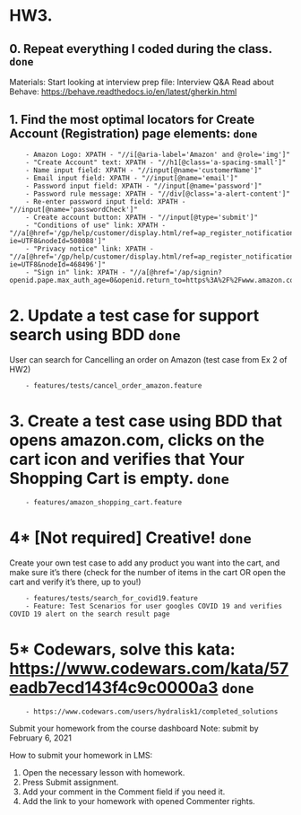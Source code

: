 # HW3.

## 0. Repeat everything I coded during the class. ```done``` 
Materials:
Start looking at interview prep file: Interview Q&A
Read about Behave: https://behave.readthedocs.io/en/latest/gherkin.html

## 1. Find the most optimal locators for Create Account (Registration) page elements: ```done```
```
    - Amazon Logo: XPATH - "//i[@aria-label='Amazon' and @role='img']"
    - "Create Account" text: XPATH - "//h1[@class='a-spacing-small']"
    - Name input field: XPATH - "//input[@name='customerName']"
    - Email input field: XPATH - "//input[@name='email']"
    - Password input field: XPATH - "//input[@name='password']"
    - Password rule message: XPATH - "//div[@class='a-alert-content']"
    - Re-enter password input field: XPATH - "//input[@name='passwordCheck']"
    - Create account button: XPATH - "//input[@type='submit']"
    - "Conditions of use" link: XPATH - "//a[@href='/gp/help/customer/display.html/ref=ap_register_notification_condition_of_use?ie=UTF8&nodeId=508088']"
    - "Privacy notice" link: XPATH - "//a[@href='/gp/help/customer/display.html/ref=ap_register_notification_privacy_notice?ie=UTF8&nodeId=468496']"
    - "Sign in" link: XPATH - "//a[@href='/ap/signin?openid.pape.max_auth_age=0&openid.return_to=https%3A%2F%2Fwww.amazon.com%2F%3Fref_%3Dnav_custrec_signin&prevRID=Z2HP2D3W68EECACNH07N&openid.identity=http%3A%2F%2Fspecs.openid.net%2Fauth%2F2.0%2Fidentifier_select&openid.assoc_handle=usflex&openid.mode=checkid_setup&failedSignInCount=0&openid.claimed_id=http%3A%2F%2Fspecs.openid.net%2Fauth%2F2.0%2Fidentifier_select&pageId=usflex&openid.ns=http%3A%2F%2Fspecs.openid.net%2Fauth%2F2.0']"
```
# 2. Update a test case for support search using BDD ```done```
User can search for Cancelling an order on Amazon (test case from Ex 2 of HW2)
``` 
    - features/tests/cancel_order_amazon.feature
```

# 3. Create a test case using BDD that opens amazon.com, clicks on the cart icon and verifies that Your Shopping Cart is empty. ```done```
```
    - features/amazon_shopping_cart.feature
```

# 4* [Not required] Creative! ```done``` 
Create your own test case to add any product you want into the cart, and make sure it’s there (check for the number of items in the cart OR open the cart and verify it’s there, up to you!)
```
    - features/tests/search_for_covid19.feature
    - Feature: Test Scenarios for user googles COVID 19 and verifies COVID 19 alert on the search result page
```

# 5* Codewars, solve this kata: https://www.codewars.com/kata/57eadb7ecd143f4c9c0000a3 ```done```
```
    - https://www.codewars.com/users/hydralisk1/completed_solutions 
```

Submit your homework from the course dashboard
Note: submit by February 6, 2021

How to submit your homework in LMS:

1. Open the necessary lesson with homework.
2. Press Submit assignment.
3. Add your comment in the Comment field if you need it.
4. Add the link to your homework with opened Commenter rights.